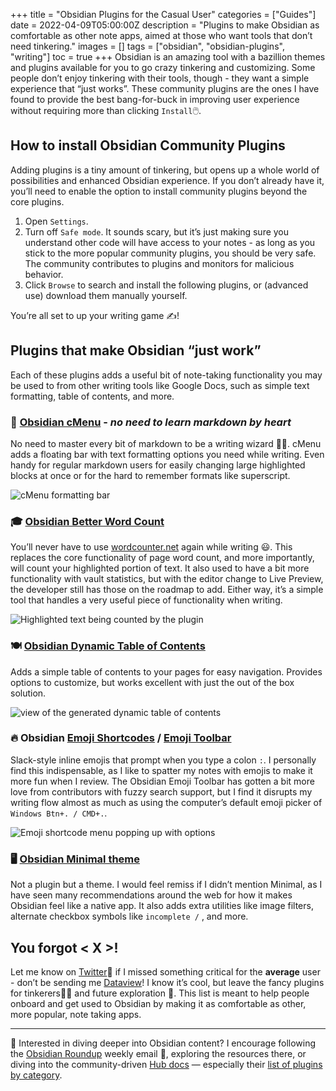 +++
title = "Obsidian Plugins for the Casual User"
categories = ["Guides"]
date = 2022-04-09T05:00:00Z
description = "Plugins to make Obsidian as comfortable as other note apps, aimed at those who want tools that don’t need tinkering."
images = []
tags = ["obsidian", "obsidian-plugins", "writing"]
toc = true
+++
Obsidian is an amazing tool with a bazillion themes and plugins available for you to go crazy tinkering and customizing. Some people don’t enjoy tinkering with their tools, though - they want a simple experience that “just works”. These community plugins are the ones I have found to provide the best bang-for-buck in improving user experience without requiring more than clicking  `Install`🖱️.

## How to install Obsidian Community Plugins

Adding plugins is a tiny amount of tinkering, but opens up a whole world of possibilities and enhanced Obsidian experience. If you don’t already have it, you’ll need to enable the option to install community plugins beyond the core plugins.

1. Open `Settings`.
2. Turn off `Safe mode`. It sounds scary, but it’s just making sure you understand other code will have access to your notes - as long as you stick to the more popular community plugins, you should be very safe. The community contributes to plugins and monitors for malicious behavior.
3. Click `Browse` to search and install the following plugins, or (advanced use) download them manually yourself.

You’re all set to up your writing game ✍️!

## Plugins that make Obsidian “just work”

Each of these plugins adds a useful bit of note-taking functionality you may be used to from other writing tools like Google Docs, such as simple text formatting, table of contents, and more.

### 📜 [Obsidian cMenu](https://github.com/chetachiezikeuzor/cMenu-Plugin) - _no need to learn markdown by heart_

No need to master every bit of markdown to be a  writing wizard 🧙‍♂️. cMenu adds a floating bar with text formatting options you need while writing. Even handy for regular markdown users for easily changing large highlighted blocks at once or for the hard to remember formats like superscript.

![cMenu formatting bar](/uploads/obsidian-plugins-cmenu.png#center)

### 🎓 [Obsidian Better Word Count](https://github.com/lukeleppan/better-word-count)

You’ll never have to use [wordcounter.net](http://wordcounter.net) again while writing 😃. This replaces the core functionality of page word count, and more importantly, will count your highlighted portion of text. It also used to have a bit more functionality with vault statistics, but with the editor change to Live Preview, the developer still has those on the roadmap to add. Either way, it’s a simple tool that handles a very useful piece of functionality when writing.

![Highlighted text being counted by the plugin](/uploads/obsidian-plugins-better-word-count.png#center)

### 🍽️ [Obsidian Dynamic Table of Contents](https://github.com/aidurber/obsidian-plugin-dynamic-toc)

Adds a simple table of contents to your pages for easy navigation. Provides options to customize, but works excellent with just the out of the box solution.

![view of the generated dynamic table of contents](/uploads/obsidian-plugins-dynamic-toc.png#center)

### 🔥 Obsidian [Emoji Shortcodes](https://github.com/phibr0/obsidian-emoji-shortcodes) / [Emoji Toolbar](https://github.com/oliveryh/obsidian-emoji-toolbar)

Slack-style inline emojis that prompt when you type a colon `:`. I personally find this indispensable, as I like to spatter my notes with emojis to make it more fun when I review. The Obsidian Emoji Toolbar has gotten a bit more love from contributors with fuzzy search support, but I find it disrupts my writing flow almost as much as using the computer’s default emoji picker of `Windows Btn+. / CMD+.`.

![Emoji shortcode menu popping up with options](/uploads/obsidian-plugins-emoji-shortcodes.png#center)

### 🖥️ [Obsidian Minimal theme](https://github.com/kepano/obsidian-minimal)

Not a plugin but a theme. I would feel remiss if I didn’t mention Minimal, as I have seen many recommendations around the web for how it makes Obsidian feel like a native app. It also adds extra utilities like image filters, alternate checkbox symbols like `incomplete /` , and more.

## You forgot < X >!

Let me know on [Twitter](https://twitter.com/maybekq)🐤 if I missed something critical for the **average** user - don’t be sending me [Dataview](https://github.com/blacksmithgu/obsidian-dataview)! I know it’s cool, but leave the fancy plugins for tinkerers👩‍🔧 and future exploration 🚀. This list is meant to help people onboard and get used to Obsidian by making it as comfortable as other, more popular, note taking apps.

---

📖 Interested in diving deeper into Obsidian content? I encourage following the [Obsidian Roundup](https://www.obsidianroundup.org) weekly email 📩, exploring the resources there, or diving into the community-driven [Hub docs](https://publish.obsidian.md/hub/) — especially their [list of plugins by category](https://publish.obsidian.md/hub/02+-+Community+Expansions/02.01+Plugins+by+Category/%F0%9F%97%82%EF%B8%8F+02.01+Plugins+by+Category).
